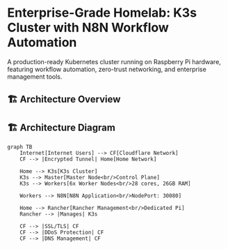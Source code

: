 # Enterprise-Grade Homelab: K3s Cluster with N8N Workflow Automation

A production-ready Kubernetes cluster running on Raspberry Pi hardware, featuring workflow automation, zero-trust networking, and enterprise management tools.

## 🏗️ Architecture Overview

## 🏗️ Architecture Diagram
```mermaid
graph TB
    Internet[Internet Users] --> CF[Cloudflare Network]
    CF --> |Encrypted Tunnel| Home[Home Network]
    
    Home --> K3s[K3s Cluster]
    K3s --> Master[Master Node<br/>Control Plane]
    K3s --> Workers[6x Worker Nodes<br/>28 cores, 26GB RAM]
    
    Workers --> N8N[N8N Application<br/>NodePort: 30080]
    
    Home --> Rancher[Rancher Management<br/>Dedicated Pi]
    Rancher --> |Manages| K3s
    
    CF --> |SSL/TLS| CF
    CF --> |DDoS Protection| CF
    CF --> |DNS Management| CF
